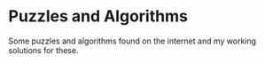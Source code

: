 # Puzzles and Algorithms

Some puzzles and algorithms found on the internet and my working solutions for these.
